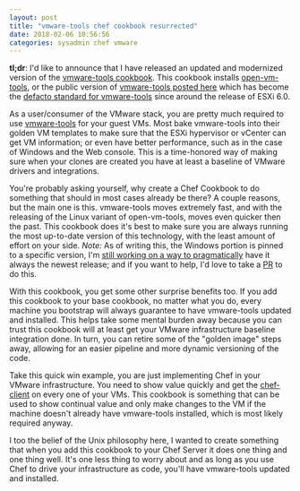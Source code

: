```yaml
---
layout: post
title: "vmware-tools chef cookbook resurrected"
date: 2018-02-06 10:56:56
categories: sysadmin chef vmware
---
```

**tl;dr**: I'd like to announce that I have released an updated and modernized version of the
[vmware-tools cookbook][supermarket]. This cookbook installs [open-vm-tools][opengithub], or the
public version of [vmware-tools posted here][publicvmwaretools] which has become the [defacto standard
for vmware-tools][vmwareblog] since around the release of ESXi 6.0.

As a user/consumer of the VMware stack, you are pretty much required to use [vmware-tools][toolssite] for
your guest VMs. Most bake vmware-tools into their golden VM templates to make sure that
the ESXi hypervisor or vCenter can get VM information; or even have better performance, such as in the
case of Windows and the Web console. This is a time-honored way of making sure when your clones are
created you have at least a baseline of VMware drivers and integrations.

You're probably asking yourself, why create a Chef Cookbook to do something that should in most cases
already be there? A couple reasons, but the main one is this. vmware-tools moves extremely fast,
and with the releasing of the Linux variant of open-vm-tools, moves even quicker then
the past. This cookbook does it's best to make sure you are always running the most up-to-date version
of this technology, with the least amount of effort on your side. *Note:* As of writing this, the Windows
portion is pinned to a specific version, I'm [still working on a way to pragmatically][windows]
have it always the newest release; and if you want to help, I'd love to take a [PR][pr] to do this.

With this cookbook, you get some other surprise benefits too. If you add this cookbook to your
base cookbook, no matter what you do, every machine you bootstrap will always guarantee
to have vmware-tools updated and installed. This helps take some mental burden away because
you can trust this cookbook will at least get your VMware infrastructure baseline integration
done. In turn, you can retire some of the "golden image" steps away, allowing for an easier
pipeline and more dynamic versioning of the code.

Take this quick win example, you are just implementing Chef in your VMware infrastructure. You need
to show value quickly and get the [chef-client][chefclient] on every one of your VMs. This cookbook
is something that can be used to show continual value and only make changes to the VM if the machine
doesn't already have vmware-tools installed, which is most likely required anyway.

I too the belief of the Unix philosophy here, I wanted to create something that when you add
this cookbook to your Chef Server it does one thing and one thing well. It's one less thing to worry
about and as long as you use Chef to drive your infrastructure as code, you'll have vmware-tools
updated and installed.


[chefclient]: https://docs.chef.io/chef_client_overview.html
[github]: https://github.com/jjasghar/chef-vmware-tools
[opengithub]: https://github.com/vmware/open-vm-tools
[pr]: https://github.com/jjasghar/chef-vmware-tools/pulls
[publicvmwaretools]: https://packages.vmware.com/tools/esx/latest/windows/x64
[supermarket]: https://supermarket.chef.io/cookbooks/vmware-tools
[toolssite]: https://docs.vmware.com/en/VMware-Tools/index.html
[vmwareblog]: https://blogs.vmware.com/vsphere/2015/09/open-vm-tools-ovt-the-future-of-vmware-tools-for-linux.html
[windows]: https://github.com/jjasghar/chef-vmware-tools/blob/master/recipes/_windows.rb
